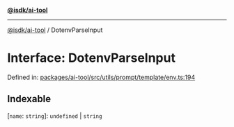 [**@isdk/ai-tool**](../README.md)

***

[@isdk/ai-tool](../globals.md) / DotenvParseInput

# Interface: DotenvParseInput

Defined in: [packages/ai-tool/src/utils/prompt/template/env.ts:194](https://github.com/isdk/ai-tool.js/blob/62dd65284e1c50d2e8546a14ae292154369bdb2c/src/utils/prompt/template/env.ts#L194)

## Indexable

\[`name`: `string`\]: `undefined` \| `string`
